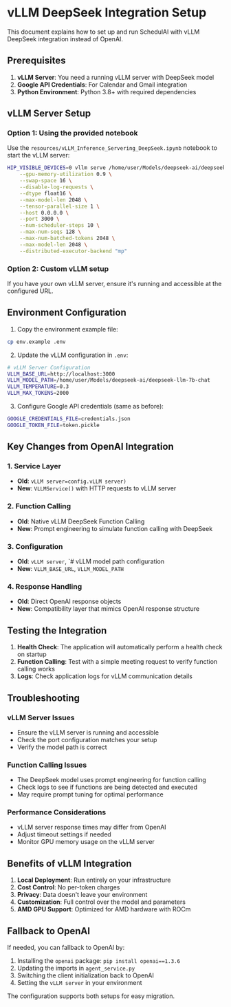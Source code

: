 # vLLM DeepSeek Integration Setup

This document explains how to set up and run SchedulAI with vLLM DeepSeek integration instead of OpenAI.

## Prerequisites

1. **vLLM Server**: You need a running vLLM server with DeepSeek model
2. **Google API Credentials**: For Calendar and Gmail integration
3. **Python Environment**: Python 3.8+ with required dependencies

## vLLM Server Setup

### Option 1: Using the provided notebook
Use the `resources/vLLM_Inference_Servering_DeepSeek.ipynb` notebook to start the vLLM server:

```bash
HIP_VISIBLE_DEVICES=0 vllm serve /home/user/Models/deepseek-ai/deepseek-llm-7b-chat \
    --gpu-memory-utilization 0.9 \
    --swap-space 16 \
    --disable-log-requests \
    --dtype float16 \
    --max-model-len 2048 \
    --tensor-parallel-size 1 \
    --host 0.0.0.0 \
    --port 3000 \
    --num-scheduler-steps 10 \
    --max-num-seqs 128 \
    --max-num-batched-tokens 2048 \
    --max-model-len 2048 \
    --distributed-executor-backend "mp"
```

### Option 2: Custom vLLM setup
If you have your own vLLM server, ensure it's running and accessible at the configured URL.

## Environment Configuration

1. Copy the environment example file:
```bash
cp env.example .env
```

2. Update the vLLM configuration in `.env`:
```bash
# vLLM Server Configuration
VLLM_BASE_URL=http://localhost:3000
VLLM_MODEL_PATH=/home/user/Models/deepseek-ai/deepseek-llm-7b-chat
VLLM_TEMPERATURE=0.3
VLLM_MAX_TOKENS=2000
```

3. Configure Google API credentials (same as before):
```bash
GOOGLE_CREDENTIALS_FILE=credentials.json
GOOGLE_TOKEN_FILE=token.pickle
```

## Key Changes from OpenAI Integration

### 1. Service Layer
- **Old**: `vLLM server=config.vLLM server)`
- **New**: `VLLMService()` with HTTP requests to vLLM server

### 2. Function Calling
- **Old**: Native vLLM DeepSeek Function Calling
- **New**: Prompt engineering to simulate function calling with DeepSeek

### 3. Configuration
- **Old**: `vLLM server`, `# vLLM model path configuration
- **New**: `VLLM_BASE_URL`, `VLLM_MODEL_PATH`

### 4. Response Handling
- **Old**: Direct OpenAI response objects
- **New**: Compatibility layer that mimics OpenAI response structure

## Testing the Integration

1. **Health Check**: The application will automatically perform a health check on startup
2. **Function Calling**: Test with a simple meeting request to verify function calling works
3. **Logs**: Check application logs for vLLM communication details

## Troubleshooting

### vLLM Server Issues
- Ensure the vLLM server is running and accessible
- Check the port configuration matches your setup
- Verify the model path is correct

### Function Calling Issues
- The DeepSeek model uses prompt engineering for function calling
- Check logs to see if functions are being detected and executed
- May require prompt tuning for optimal performance

### Performance Considerations
- vLLM server response times may differ from OpenAI
- Adjust timeout settings if needed
- Monitor GPU memory usage on the vLLM server

## Benefits of vLLM Integration

1. **Local Deployment**: Run entirely on your infrastructure
2. **Cost Control**: No per-token charges
3. **Privacy**: Data doesn't leave your environment
4. **Customization**: Full control over the model and parameters
5. **AMD GPU Support**: Optimized for AMD hardware with ROCm

## Fallback to OpenAI

If needed, you can fallback to OpenAI by:
1. Installing the `openai` package: `pip install openai==1.3.6`
2. Updating the imports in `agent_service.py`
3. Switching the client initialization back to OpenAI
4. Setting the `vLLM server` in your environment

The configuration supports both setups for easy migration.
